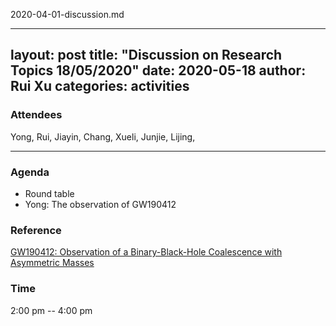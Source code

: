 2020-04-01-discussion.md

---
layout: post
title:  "Discussion on Research Topics 18/05/2020"
date:   2020-05-18
author: Rui Xu
categories: activities
---


### Attendees


Yong, Rui, Jiayin, Chang, Xueli, Junjie, Lijing,

---

### Agenda

- Round table
- Yong: The observation of GW190412 


### Reference

[GW190412: Observation of a Binary-Black-Hole Coalescence with Asymmetric Masses](https://arxiv.org/abs/2004.08342)



### Time

2:00 pm -- 4:00 pm
